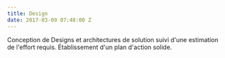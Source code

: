 ```yaml
---
title: Design
date: 2017-03-09 07:48:00 Z
---
```


Conception de Designs et architectures de solution suivi d'une estimation de l'effort requis. Établissement d'un plan d'action solide.